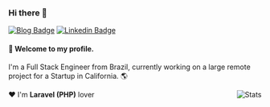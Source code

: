 ### Hi there 👋
[![Blog Badge](https://img.shields.io/badge/blog-vinicinbgs.github.io-black)](https://vinicinbgs.github.io)
[![Linkedin Badge](https://img.shields.io/badge/-LinkedIn-blue?style=flat-square&logo=Linkedin&logoColor=white&link=https://www.linkedin.com/in/vinicius-morais-dutra-5260bb116/)](https://www.linkedin.com/in/vinicius-morais-dutra-5260bb116/)

#### :rocket: Welcome to my profile.

I'm a Full Stack Engineer from Brazil, currently working on a large remote project for a Startup in California. :earth_americas:

:heart: I'm **Laravel (PHP)** lover
<img alt="Stats" align="right" src="https://github-readme-stats.vercel.app/api?username=vinicinbgs&show_icons=true" />
<br>
